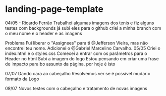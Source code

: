 # landing-page-template
04/05 - Ricardo Ferrão
Trabalhei algumas imagens dos tenis e fiz alguns testes com backgrounds
já subi eles para o github
criei a minha branch com o meu nome e o header e as imagens

Problema
Fui liberar o "Assignees" para ti @Jefferson Vieira, mas não encontrei teu nome.
Adicionei o @Gabriel Marcelino Carvalho.
05/05
Criei o index.html e o styles.css
Comecei a entrar com os parâmetros para o Header no html
Subi a imagem do logo
Estou pensando em criar uma frase de impacto para bo assunto da página.
por hoje é isto

07/07 
Dando cara ao cabeçalho
Resolvemos ver se é possivel mudar o formato da Logo

08/07
Novos testes com o cabeçalho e tratamento de novas imagens

